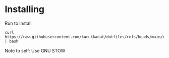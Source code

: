 # Installing
Run to install

```shell
curl https://raw.githubusercontent.com/kucukkanat/dotfiles/refs/heads/main/convenience.sh | bash
```


Note to self: Use GNU STOW
